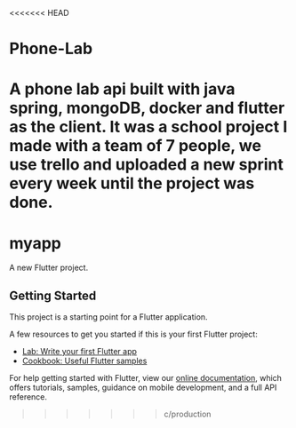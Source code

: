 <<<<<<< HEAD
# Phone-Lab
A phone lab api built with java spring, mongoDB, docker and flutter as the client. It was a school project I made with a team of 7 people, we use trello and uploaded a new sprint every week until the project was done.
=======
# myapp

A new Flutter project.

## Getting Started

This project is a starting point for a Flutter application.

A few resources to get you started if this is your first Flutter project:

- [Lab: Write your first Flutter app](https://flutter.dev/docs/get-started/codelab)
- [Cookbook: Useful Flutter samples](https://flutter.dev/docs/cookbook)

For help getting started with Flutter, view our
[online documentation](https://flutter.dev/docs), which offers tutorials,
samples, guidance on mobile development, and a full API reference.
>>>>>>> c/production
